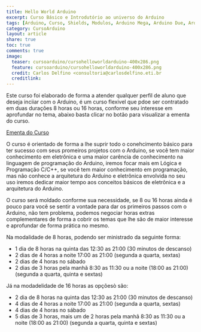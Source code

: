 ```yaml
---
title: Hello World Arduino
excerpt: Curso Básico e Introdutório ao universo do Arduino
tags: [Arduino, Curso, Shields, Modulos, Arduino Mega, Arduino Due, Arduino Uno, AVR, ARM, CursoArduino]
category: CursoArduino
layout: article
share: true
toc: true
comments: true
image:
  teaser: cursoarduino/cursohelloworldarduino-400x286.png
  feature: cursoarduino/cursohelloworldarduino-400x286.png
  credit: Carlos Delfino <consultoria@carlosdelfino.eti.br
  creditlink: 
---
```

Este curso foi elaborado de forma a atender qualquer perfil de aluno que deseja inciiar com o Arduino, é um curso flexivel que pdoe ser contratado em duas durações 8 horas ou 16 horas, conforme seu interesse em aprofundar no tema, abaixo basta clicar no botão para visualizar a ementa do curso.

<a href="/helloworldarduino/EmentaCursoHelloWorldArduino/" class="btn-success">Ementa do Curso</a>

O curso é orientado de forma a lhe suprir todo o conehcimento básico para ter sucesso com seus promeiros projetos com o Arduino, se você tem maior conhecimento em eletrônica e uma maior carência de conhecimento na linguagem de programação do Arduino, iremos focar mais em Lógica e Programação C/C++, se você tem maior conhecimento em programação, mas não conhece a arquitetura do Arduino e eletrônica envolvida no seu uso iremos dedicar maior tempo aos conceitos básicos de eletrônica e a arquitetura do Arduino.

O curso será moldado conforme sua necessidade, se 8 ou 16 horas ainda é pouco para você se sentir a vontade para dar os primeiros passos com o Arduino, não tem problema, podemos negociar horas extras complementares de forma a cobrir os temas que lhe são de maior interesse e aprofundar de forma prática no mesmo.

Na modalidade de 8 horas, podendo ser ministrado da seguinte forma:
 * 1 dia de 8 horas na quinta das 12:30 as 21:00 (30 minutos de descanso)
 * 2 dias de 4 horas a noite 17:00 as 21:00 (segunda a quarta, sextas)
 * 2 dias de 4 horas no sábado
 * 2 dias de 3 horas pela manhã 8:30 as 11:30 ou a noite (18:00 as 21:00) (segunda a quarta, quinta e sextas)

Já na modadelidade de 16 horas as opçõesò são:
 * 2 dia de 8 horas na quinta das 12:30 as 21:00 (30 minutos de descanso)
 * 4 dias de 4 horas a noite 17:00 as 21:00 (segunda a quarta, sextas)
 * 4 dias de 4 horas no sábado
 * 5 dias de 3 horas, mais um de 2 horas pela manhã 8:30 as 11:30 ou a noite (18:00 as 21:00) (segunda a quarta, quinta e sextas)

